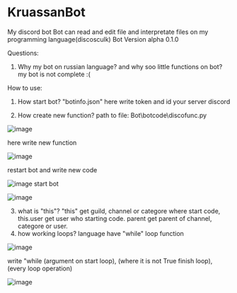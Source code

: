 # KruassanBot
My discord bot
Bot can read and edit file and interpretate files on my programming language(discosculk)
Bot Version alpha 0.1.0

Questions:
1. Why my bot on russian language? and why soo little functions on bot?
my bot is not complete :(

How to use:
1. How start bot?
"botinfo.json" here write token and id your server discord


3. How create new function?
path to file: Bot\botcode\discofunc.py 

![image](https://github.com/artur749343/KruassanBot/assets/93882299/cd1ba1a9-fbc3-44d4-a842-005e17deb308)

here write new function

![image](https://github.com/artur749343/KruassanBot/assets/93882299/5adb368e-be48-4a7c-a9c4-34f1afe5680a)

restart bot and write new code

![image](https://github.com/artur749343/KruassanBot/assets/93882299/df19e691-b572-4578-8e67-d58ef0b21d61)
start bot

![image](https://github.com/artur749343/KruassanBot/assets/93882299/7ce0a57e-77f7-4ed8-889e-377badd87a14)

3. what is "this"?
"this" get guild, channel or categore where start code, this.user get user who starting code. parent get parent of channel, categore or user.
4. how working loops?
language have "while" loop function

![image](https://github.com/artur749343/KruassanBot/assets/93882299/b3866f6d-b031-439a-9be8-3e7b6100c9a4)

write "while (argument on start loop), (where it is not True finish loop), (every loop operation)

![image](https://github.com/artur749343/KruassanBot/assets/93882299/f2d8c385-22b0-4fb6-b7ae-ef6051627295)
